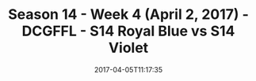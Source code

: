 ---
title: Season 14 - Week 4 (April 2, 2017) - DCGFFL - S14 Royal Blue vs S14 Violet
teams-score:
- team: _teams/s14-royal.md
  score:
- team: _teams/s14-violet.md
  score: 12
mvp: Hofberg & Chris R
game-ball: Adam Robbins & Andre M
sportsperson: ''
season: 14
week: 4
date: '2017-04-05T11:17:35'
pageid: season-14-week-4-april-2-2017-5104-vs-5107
---